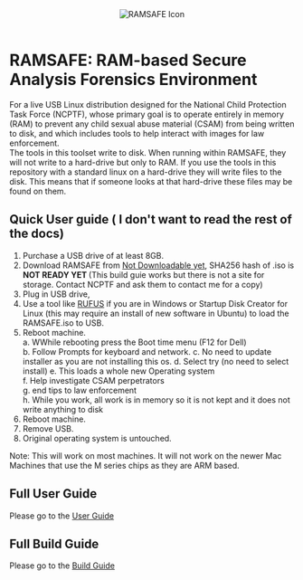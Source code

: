 <div align="center">
  <img src="ramsafe_wallpaper.ico" alt="RAMSAFE Icon">
</div>
<br>

#  RAMSAFE: RAM-based Secure Analysis Forensics Environment
For a live USB Linux distribution designed for the National Child Protection Task Force (NCPTF), whose primary goal is to operate entirely in memory (RAM) to prevent any child sexual abuse material (CSAM) from being written to disk, and which includes tools to help interact with images for law enforcement.<br>
The tools in this toolset write to disk. When running within RAMSAFE, they will not write to a hard-drive but only to RAM. If you use the tools in this repository with a standard linux on a hard-drive they will write files to the disk. This means that if someone looks at that hard-drive these files may be found on them. 

## Quick User guide ( I don't want to read the rest of the docs)
1. Purchase a USB drive of at least 8GB.
2. Download RAMSAFE from [Not Downloadable yet](https://ramsafe.org), SHA256 hash of .iso is <b> NOT READY YET </b> (This build guie works but there is not a site for storage. Contact NCPTF and ask them to contact me for a copy)
3. Plug in USB drive,
4. Use a tool like [RUFUS](https://rufus.ie/en/) if you are in Windows or Startup Disk Creator for Linux (this may require an install of new software in Ubuntu) to load the RAMSAFE.iso to USB.
5. Reboot machine. <br>
    a. WWhile rebooting press the Boot time menu (F12 for Dell)<br>
    b. Follow Prompts for keyboard and network.
    c. No need to update installer as you are not installing this os.
    d. Select try (no need to select install)
    e. This loads a whole new Operating system<br>
    f. Help investigate CSAM perpetrators<br>
    g. end tips to law enforcement<br>
    h. While you work, all work is in memory so it is not kept and it does not write anything to disk<br>
6. Reboot machine.
7. Remove USB.
8. Original operating system is untouched. 

Note: This will work on most machines. It will not work on the newer Mac Machines that use the M series chips as they are ARM based.

## Full User Guide
Please go to the [User Guide](user_guide.md)

## Full Build Guide
Please go to the [Build Guide](build_guide.md)
